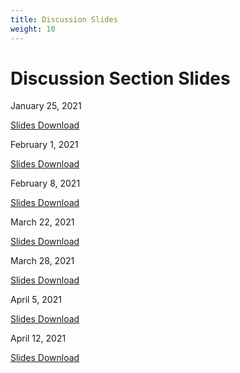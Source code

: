 ```yaml
---
title: Discussion Slides
weight: 10
---
```


# Discussion Section Slides

January 25, 2021

[Slides Download](FirstDiscussionSection.pdf)


February 1, 2021

[Slides Download](SecondDiscussionSectionRedacted.pdf)

February 8, 2021

[Slides Download](ThirdDiscussionSection.pdf)

March 22, 2021

[Slides Download](FifthDiscussionSection.pdf)

March 28, 2021

[Slides Download](SixthDiscussionSection.pdf)

April 5, 2021

[Slides Download](SeventhDiscussionSection.pdf)

April 12, 2021

[Slides Download](EighthDiscussionSection.pdf)

